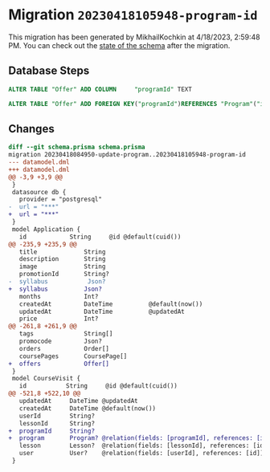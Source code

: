 # Migration `20230418105948-program-id`

This migration has been generated by MikhailKochkin at 4/18/2023, 2:59:48 PM.
You can check out the [state of the schema](./schema.prisma) after the migration.

## Database Steps

```sql
ALTER TABLE "Offer" ADD COLUMN     "programId" TEXT

ALTER TABLE "Offer" ADD FOREIGN KEY("programId")REFERENCES "Program"("id") ON DELETE SET NULL ON UPDATE CASCADE
```

## Changes

```diff
diff --git schema.prisma schema.prisma
migration 20230418084950-update-program..20230418105948-program-id
--- datamodel.dml
+++ datamodel.dml
@@ -3,9 +3,9 @@
 }
 datasource db {
   provider = "postgresql"
-  url = "***"
+  url = "***"
 }
 model Application {
   id            String     @id @default(cuid())
@@ -235,9 +235,9 @@
   title             String
   description       String
   image             String
   promotionId       String?
-  syllabus           Json?
+  syllabus          Json?
   months            Int?
   createdAt         DateTime          @default(now())
   updatedAt         DateTime          @updatedAt
   price             Int?
@@ -261,8 +261,9 @@
   tags              String[]
   promocode         Json?
   orders            Order[]
   coursePages       CoursePage[]
+  offers            Offer[]
 }
 model CourseVisit {
   id           String     @id @default(cuid())
@@ -521,8 +522,10 @@
   updatedAt     DateTime @updatedAt
   createdAt     DateTime @default(now())
   userId        String?
   lessonId      String?
+  programId     String?
+  program       Program? @relation(fields: [programId], references: [id])
   lesson        Lesson?  @relation(fields: [lessonId], references: [id])
   user          User?    @relation(fields: [userId], references: [id])
 }
```


